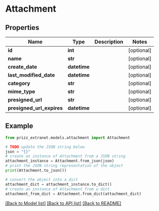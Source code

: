 # Attachment


## Properties

Name | Type | Description | Notes
------------ | ------------- | ------------- | -------------
**id** | **int** |  | [optional] 
**name** | **str** |  | [optional] 
**create_date** | **datetime** |  | [optional] 
**last_modified_date** | **datetime** |  | [optional] 
**category** | **str** |  | [optional] 
**mime_type** | **str** |  | [optional] 
**presigned_url** | **str** |  | [optional] 
**presigned_url_expires** | **datetime** |  | [optional] 

## Example

```python
from prizz_extranet.models.attachment import Attachment

# TODO update the JSON string below
json = "{}"
# create an instance of Attachment from a JSON string
attachment_instance = Attachment.from_json(json)
# print the JSON string representation of the object
print(Attachment.to_json())

# convert the object into a dict
attachment_dict = attachment_instance.to_dict()
# create an instance of Attachment from a dict
attachment_from_dict = Attachment.from_dict(attachment_dict)
```
[[Back to Model list]](../README.md#documentation-for-models) [[Back to API list]](../README.md#documentation-for-api-endpoints) [[Back to README]](../README.md)


